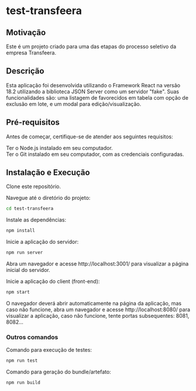 # test-transfeera

## Motivação

Este é um projeto criado para uma das etapas do processo seletivo da empresa Transfeera.

## Descrição

Esta aplicação foi desenvolvida utilizando o Framework React na versão 18.2 utilizando a biblioteca JSON Server como um servidor "fake". Suas funcionalidades são: uma listagem de favorecidos em tabela com opção de exclusão em lote, e um modal para edição/visualização.

## Pré-requisitos

Antes de começar, certifique-se de atender aos seguintes requisitos:

Ter o Node.js instalado em seu computador.  
Ter o Git instalado em seu computador, com as credenciais configuradas.

## Instalação e Execução

Clone este repositório.

Navegue até o diretório do projeto:

```bash
cd test-transfeera
```

Instale as dependências:

```bash
npm install
```

Inicie a aplicação do servidor:

```bash
npm run server
```

Abra um navegador e acesse http://localhost:3001/ para visualizar a página inicial do servidor.

Inicie a aplicação do client (front-end):

```bash
npm start
```

O navegador deverá abrir automaticamente na página da aplicação, mas caso não funcione, abra um navegador e acesse http://localhost:8080/ para visualizar a aplicação, caso não funcione, tente portas subsequentes: 8081, 8082...

### Outros comandos

Comando para execução de testes:

```bash
npm run test
```

Comando para geração do bundle/artefato:

```bash
npm run build
```
